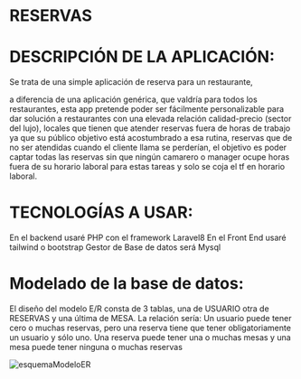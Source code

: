 # RESERVAS

# DESCRIPCIÓN DE LA APLICACIÓN:

Se trata de una simple aplicación de reserva para un restaurante, 

a diferencia de una aplicación genérica, que valdría para todos los restaurantes, esta app pretende poder ser fácilmente personalizable para dar solución a restaurantes con una elevada relación calidad-precio (sector del lujo), locales que tienen que atender reservas fuera de horas de trabajo ya que su público objetivo está acostumbrado a esa rutina, reservas que de no ser atendidas cuando el cliente llama se perderían, el objetivo es poder captar todas las reservas sin que ningún camarero o manager ocupe horas fuera de su horario laboral para estas tareas y solo se coja el tf en horario laboral.


# TECNOLOGÍAS A USAR:
En el backend usaré PHP con el framework Laravel8
En el Front End usaré tailwind o bootstrap
Gestor de Base de datos será Mysql

# Modelado de la base de datos:
El diseño del modelo E/R consta de 3 tablas, una de USUARIO otra de
RESERVAS y una última de MESA.
La relación sería:
Un usuario puede tener cero o muchas reservas, pero una reserva tiene que
tener obligatoriamente un usuario y sólo uno.
Una reserva puede tener una o muchas mesas y una mesa puede tener
ninguna o muchas reservas

![esquemaModeloER](https://user-images.githubusercontent.com/72375204/161590306-85cbb4d1-8e66-4268-909c-e0b0565a77da.png)

